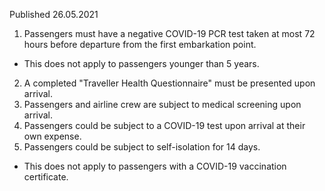 Published 26.05.2021
1. Passengers must have a negative COVID-19 PCR test taken at most 72 hours before departure from the first embarkation point.
- This does not apply to passengers younger than 5 years.
2. A completed "Traveller Health Questionnaire" must be presented upon arrival.
3. Passengers and airline crew are subject to medical screening upon arrival.
4. Passengers could be subject to a COVID-19 test upon arrival at their own expense.
5. Passengers could be subject to self-isolation for 14 days.
- This does not apply to passengers with a COVID-19 vaccination certificate.